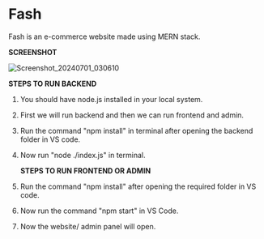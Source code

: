 # Fash
Fash is an e-commerce website made using MERN stack.

**SCREENSHOT**

![Screenshot_20240701_030610](https://github.com/arnavb2004/Fash/assets/154666778/52cde4e3-92f5-43e9-b1e3-6b9663f4ca2c)


  **STEPS TO RUN BACKEND**

1. You should have node.js installed in your local system.
2. First we will run backend and then we can run frontend and admin.
3. Run the command "npm install" in terminal after opening the backend folder in VS code.
4. Now run "node ./index.js" in terminal.

   **STEPS TO RUN FRONTEND OR ADMIN**

1. Run the command "npm install" after opening the required folder in VS code.
2. Now run the command "npm start" in VS Code.
3. Now the website/ admin panel will open.
